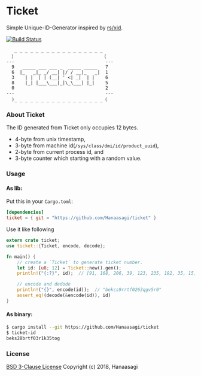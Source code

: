 # Ticket

Simple Unique-ID-Generator inspired by [rs/xid](https://github.com/rs/xid).

[![Build Status](https://travis-ci.org/Hanaasagi/ticket.svg?branch=master)](https://travis-ci.org/Hanaasagi/ticket)

```
   _ _ _ _ _ _ _ _ _ _ _ _ _ _ _ _ _
  ）                                （
---                                  ---
  9   _____ ___ ___ _  _____ _____   7
  6  |_   _|_ _/ __| |/ / __|_   _|  1
  3    | |  | | (__| ' <| _|  | |    6
  8    |_| |___\___|_|\_\___| |_|    5
  0                                  2
---                                  ---
  )_ _ _ _ _ _ _ _ _ _ _ _ _ _ _ _ _（

```

### About Ticket

The ID generated from Ticket only occupies 12 bytes.

- 4-byte from unix timestamp,
- 3-byte from machine id(`/sys/class/dmi/id/product_uuid`),
- 2-byte from current process id, and
- 3-byte counter which starting with a random value.

### Usage

#### As lib:

Put this in your `Cargo.toml`:

```Toml
[dependencies]
ticket = { git = "https://github.com/Hanaasagi/ticket" }
```

Use it like following

```Rust
extern crate ticket;
use ticket::{Ticket, encode, decode};

fn main() {
    // create a `Ticket` to generate ticket number.
    let id: [u8; 12] = Ticket::new().gen();
    println!("{:?}", id);  // [91, 168, 206, 39, 123, 235, 192, 35, 15, 80, 249, 118]

    // encode and dedode
    println!("{}", encode(id));  // "bekcs9rrtf0263qgv5r0"
    assert_eq!(decode(&encode(id)), id)
}
```

#### As binary:

```Bash
$ cargo install --git https://github.com/Hanaasagi/ticket
$ ticket-id
beks28brtf03r1k35tog
```

### License
[BSD 3-Clause License](LICENSE) Copyright (c) 2018, Hanaasagi

